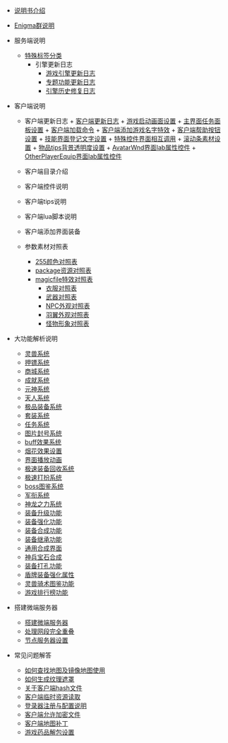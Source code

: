 

- [说明书介绍](home.md)
- [Enigma群说明](/eghelp.md)

- 服务端说明
  - [特殊标签分类](/00/lable.md)
     - 引擎更新日志
          - [游戏引擎更新日志](/00/uplist.md)
          - [专题功能更新日志](/00/uplist.md)
          - [引擎历史修复日志](/00/uplist.md)

- 客户端说明
   - 客户端更新日志
         + [客户端更新日志](/01/clientup.md)
         + [游戏启动画面设置](/01/clientup.md)
         + [主界面任务面板设置](/01/clientup.md)
         + [客户端加载命令](/01/clientup.md)
         + [客户端添加游戏名字特效](/01/clientup.md)
         + [客户端帮助按钮设置](/01/clientup.md)
         + [技能界面登记文字设置](/01/clientup.md)
         + [特殊控件界面相互调用](/01/clientup.md)
         + [滚动条素材设置](/01/clientup.md)
         + [物品tips背景透明度设置](/01/clientup.md)
         + [AvatarWnd界面lab属性控件](/01/clientup.md)
         + [OtherPlayerEquip界面lab属性控件](/01/clientup.md)
   - 客户端目录介绍
   - 客户端控件说明
   - 客户端tips说明
   - 客户端lua脚本说明
   - 客户端添加界面装备
 
  - 参数素材对照表
	- [255颜色对照表](/02/uplist.md)
  	- [package资源对照表](/02/uplist.md)
	- [magicfile特效对照表](/02/uplist.md)
    	- [衣服对照表](/02/uplist.md)
        - [武器对照表](/02/uplist.md)
        - [NPC外观对照表](/02/uplist.md)
        - [羽翼外观对照表](/02/uplist.md)
        - [怪物形象对照表](/02/uplist.md)

- 大功能解析说明
	- [灵兽系统](/02/uplist.md)
 	- [押镖系统](/02/uplist.md)
	- [商城系统](/02/uplist.md)
 	- [成就系统](/02/uplist.md)
  	- [元神系统](/02/uplist.md)
  	- [天人系统](/02/uplist.md)
  	- [极品装备系统](/02/uplist.md)
  	- [套装系统](/02/uplist.md)
 	- [任务系统](/02/uplist.md)
 	- [图片封号系统](/02/uplist.md)
 	- [buff效果系统](/02/uplist.md)
	- [烟花效果设置](/02/uplist.md)
  	- [界面播放动画](/02/uplist.md)
  	- [极速装备回收系统](/02/uplist.md)
  	- [极速打扮系统](/02/uplist.md)
  	- [boss图鉴系统](/02/uplist.md)
  	- [军衔系统](/02/uplist.md)
  	- [神龙之力系统](/02/uplist.md)
  	- [装备升级功能](/02/uplist.md)
  	- [装备强化功能](/02/uplist.md)
  	- [装备合成功能](/02/uplist.md)
  	- [装备继承功能](/02/uplist.md)
  	- [通用合成界面](/02/uplist.md)
  	- [神兵宝石合成](/02/uplist.md)
  	- [装备打孔功能](/02/uplist.md)
  	- [盾牌装备强化属性](/02/uplist.md)
  	- [灵兽骑术图鉴功能](/02/uplist.md)
  	- [游戏排行榜功能 ](/02/uplist.md)

- 搭建微端服务器
    - [搭建微端服务器](/02/uplist.md)
    - [处理网段完全重叠](/02/uplist.md)
    - [节点服务器设置](/02/uplist.md)

- 常见问题解答
     - [如何查找地图及镜像地图使用](/02/uplist.md)
     - [如何生成纹理遮罩](/02/uplist.md)
     - [关于客户端hash文件](/02/uplist.md)
     - [客户端临时资源读取](/02/uplist.md)
     - [登录器注册与配置说明](/02/uplist.md)
     - [客户端允许加密文件](/02/uplist.md)
     - [客户端地图补丁](/02/uplist.md)
     - [游戏药品解包设置](/02/uplist.md)

